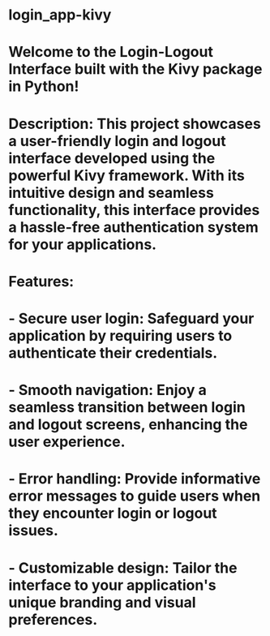 # login_app-kivy
# Welcome to the Login-Logout Interface built with the Kivy package in Python!

# Description: This project showcases a user-friendly login and logout interface developed using the powerful Kivy framework. With its intuitive design and seamless functionality, this interface provides a hassle-free authentication system for your applications.

# Features:
# - Secure user login: Safeguard your application by requiring users to authenticate their credentials.
# - Smooth navigation: Enjoy a seamless transition between login and logout screens, enhancing the user experience.
# - Error handling: Provide informative error messages to guide users when they encounter login or logout issues.
# - Customizable design: Tailor the interface to your application's unique branding and visual preferences.
